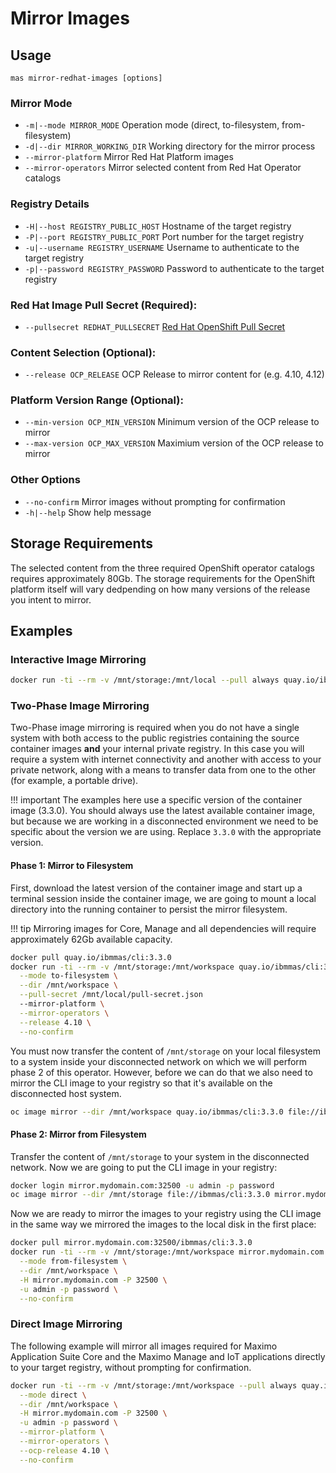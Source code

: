 Mirror Images
===============================================================================

Usage
-------------------------------------------------------------------------------
`mas mirror-redhat-images [options]`

### Mirror Mode
- `-m|--mode MIRROR_MODE` Operation mode (direct, to-filesystem, from-filesystem)
- `-d|--dir MIRROR_WORKING_DIR` Working directory for the mirror process
- `--mirror-platform` Mirror Red Hat Platform images
- `--mirror-operators` Mirror selected content from Red Hat Operator catalogs

### Registry Details
- `-H|--host REGISTRY_PUBLIC_HOST` Hostname of the target registry
- `-P|--port REGISTRY_PUBLIC_PORT` Port number for the target registry
- `-u|--username REGISTRY_USERNAME` Username to authenticate to the target registry
- `-p|--password REGISTRY_PASSWORD` Password to authenticate to the target registry

### Red Hat Image Pull Secret (Required):
- `--pullsecret REDHAT_PULLSECRET` [Red Hat OpenShift Pull Secret](https://console.redhat.com/openshift/install/pull-secret)

### Content Selection (Optional):
- `--release OCP_RELEASE` OCP Release to mirror content for (e.g. 4.10, 4.12)

### Platform Version Range (Optional):
- `--min-version OCP_MIN_VERSION` Minimum version of the OCP release to mirror
- `--max-version OCP_MAX_VERSION` Maximium version of the OCP release to mirror

### Other Options
- `--no-confirm` Mirror images without prompting for confirmation
- `-h|--help` Show help message


Storage Requirements
-------------------------------------------------------------------------------
The selected content from the three required OpenShift operator catalogs requires approximately 80Gb.  The storage requirements for the OpenShift platform itself will vary dedpending on how many versions of the release you intent to mirror.

Examples
-------------------------------------------------------------------------------
### Interactive Image Mirroring
```bash
docker run -ti --rm -v /mnt/storage:/mnt/local --pull always quay.io/ibmmas/cli mas mirror-redhat-images
```

### Two-Phase Image Mirroring
Two-Phase image mirroring is required when you do not have a single system with both access to the public registries containing the source container images **and** your internal private registry.  In this case you will require a system with internet connectivity and another with access to your private network, along with a means to transfer data from one to the other (for example, a portable drive).

!!! important
    The examples here use a specific version of the container image (3.3.0).  You should always use the latest available container image, but because we are working in a disconnected environment we need to be specific about the version we are using.  Replace `3.3.0` with the appropriate version.

#### Phase 1: Mirror to Filesystem
First, download the latest version of the container image and start up a terminal session inside the container image, we are going to mount a local directory into the running container to persist the mirror filesystem.

!!! tip
    Mirroring images for Core, Manage and all dependencies will require approximately 62Gb available capacity.

```bash
docker pull quay.io/ibmmas/cli:3.3.0
docker run -ti --rm -v /mnt/storage:/mnt/workspace quay.io/ibmmas/cli:3.3.0 mas mirror-redhat-images \
  --mode to-filesystem \
  --dir /mnt/workspace \
  --pull-secret /mnt/local/pull-secret.json
  --mirror-platform \
  --mirror-operators \
  --release 4.10 \
  --no-confirm
```

You must now transfer the content of `/mnt/storage` on your local filesystem to a system inside your disconnected network on which we will perform phase 2 of this operator.  However, before we can do that we also need to mirror the CLI image to your registry so that it's available on the disconnected host system.

```bash
oc image mirror --dir /mnt/workspace quay.io/ibmmas/cli:3.3.0 file://ibmmas/cli:3.3.0
```


#### Phase 2: Mirror from Filesystem
Transfer the content of `/mnt/storage` to your system in the disconnected network.  Now we are going to put the CLI image in your registry:

```bash
docker login mirror.mydomain.com:32500 -u admin -p password
oc image mirror --dir /mnt/storage file://ibmmas/cli:3.3.0 mirror.mydomain.com:32500/ibmmas/cli:3.3.0
```

Now we are ready to mirror the images to your registry using the CLI image in the same way we mirrored the images to the local disk in the first place:

```bash
docker pull mirror.mydomain.com:32500/ibmmas/cli:3.3.0
docker run -ti --rm -v /mnt/storage:/mnt/workspace mirror.mydomain.com:32500/ibmmas/cli:3.3.0 mas mirror-redhat-images \
  --mode from-filesystem \
  --dir /mnt/workspace \
  -H mirror.mydomain.com -P 32500 \
  -u admin -p password \
  --no-confirm
```


### Direct Image Mirroring
The following example will mirror all images required for Maximo Application Suite Core and the Maximo Manage and IoT applications directly to your target registry, without prompting for confirmation.

```bash
docker run -ti --rm -v /mnt/storage:/mnt/workspace --pull always quay.io/ibmmas/cli mas mirror-redhat-images \
  --mode direct \
  --dir /mnt/workspace \
  -H mirror.mydomain.com -P 32500 \
  -u admin -p password \
  --mirror-platform \
  --mirror-operators \
  --ocp-release 4.10 \
  --no-confirm
```
